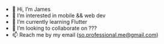- 👋 Hi, I’m James
- 👀 I’m interested in mobile && web dev
- 🌱 I’m currently learning Flutter
- 💞️ I’m looking to collaborate on ???
- 📫 Reach me by my email (so.professional.me@gmail.com)

<!---
SoProffessional/SoProffessional is a ✨ special ✨ repository because its `README.md` (this file) appears on your GitHub profile.
You can click the Preview link to take a look at your changes.
--->
